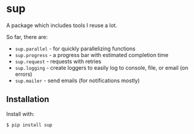 # sup

A package which includes tools I reuse a lot.

So far, there are:

- `sup.parallel` - for quickly parallelizing functions
- `sup.progress` - a progress bar with estimated completion time
- `sup.request`  - requests with retries
- `sup.logging`  - create loggers to easily log to console, file, or email (on errors)
- `sup.mailer`   - send emails (for notifications mostly)


## Installation

Install with:

    $ pip install sup
